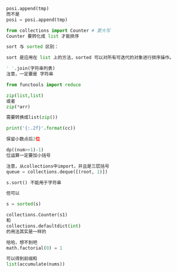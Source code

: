 ```py
posi.append(tmp)
而不是
posi = posi.append(tmp)
```

```py
from collections import Counter # 要大写
Counter 要转化成 list 才能排序
```

```py
sort 与 sorted 区别：

sort 是应用在 list 上的方法，sorted 可以对所有可迭代的对象进行排序操作。
```

```py
' '.join(字符串列表)
注意，一定要是 字符串
```

```py
from functools import reduce
```

```py
zip(list,list)
或者
zip(*arr)

需要转换成list(zip())
```

```py
print('{:.2f}'.format(cc))

保留小数点后2位
```

```py
dp((num>>1)-1)
位运算一定要加小括号
```

```py
注意，从collections中import，并且是三层括号
queue = collections.deque([(root, 1)])
```

```py
s.sort() 不能用于字符串

但可以

s = sorted(s)
```

```py
collections.Counter(s1)
和
collections.defaultdict(int)
的用法其实是一样的
```

```py
哈哈，想不到吧
math.factorial(0) = 1
```

```py
可以得到前缀和
list(accumulate(nums))
```